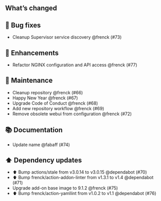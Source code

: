 ## What’s changed

## 🐛 Bug fixes

- Cleanup Supervisor service discovery @frenck (#73)

## 🚀 Enhancements

- Refactor NGINX configuration and API access @frenck (#77)

## 🧰 Maintenance

- Cleanup repository @frenck (#66)
- Happy New Year @frenck (#67)
- Upgrade Code of Conduct @frenck (#68)
- Add new repository workflow @frenck (#69)
- Remove obsolete webui from configuration @frenck (#72)

## 📚 Documentation

- Update name @fabaff (#74)

## ⬆️ Dependency updates

- ⬆️ Bump actions/stale from v3.0.14 to v3.0.15 @dependabot (#70)
- ⬆️ Bump frenck/action-addon-linter from v1.3.1 to v1.4 @dependabot (#71)
- Upgrade add-on base image to 9.1.2 @frenck (#75)
- ⬆️ Bump frenck/action-yamllint from v1.0.2 to v1.1 @dependabot (#76)
